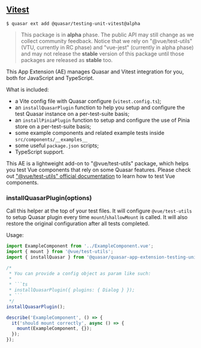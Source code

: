 ## [Vitest](https://vitest.dev/)

```shell
$ quasar ext add @quasar/testing-unit-vitest@alpha
```

> This package is in **alpha** phase. The public API may still change as we collect community feedback.
> Notice that we rely on "@vue/test-utils" (VTU, currently in RC phase) and "vue-jest" (currently in alpha phase) and may not release the **stable** version of this package until those packages are released as **stable** too.

This App Extension (AE) manages Quasar and Vitest integration for you, both for JavaScript and TypeScript.

What is included:

- a Vite config file with Quasar configure (`vitest.config.ts`);
- an `installQuasarPlugin` function to help you setup and configure the test Quasar instance on a per-test-suite basis;
- an `installPiniaPlugin` function to setup and configure the use of Pinia store on a per-test-suite basis;
- some example components and related example tests inside `src/components/__examples__`
- some useful `package.json` scripts;
- TypeScript support.

This AE is a lightweight add-on to "@vue/test-utils" package, which helps you test Vue components that rely on some Quasar features.
Please check out ["@vue/test-utils" official documentation](https://vue-test-utils.vuejs.org/) to learn how to test Vue components.

### installQuasarPlugin(options)

Call this helper at the top of your test files. It will configure `@vue/test-utils` to setup Quasar plugin every time `mount`/`shallowMount` is called.
It will also restore the original configuration after all tests completed.

Usage:

````ts
import ExampleComponent from '../ExampleComponent.vue';
import { mount } from '@vue/test-utils';
import { installQuasar } from '@quasar/quasar-app-extension-testing-unit-vitest';

/*
 * You can provide a config object as param like such:
 *
 * ```ts
 * installQuasarPlugin({ plugins: { Dialog } });
 * ```
 */
installQuasarPlugin();

describe('ExampleComponent', () => {
  it('should mount correctly', async () => {
    mount(ExampleComponent, {});
  });
});
````
